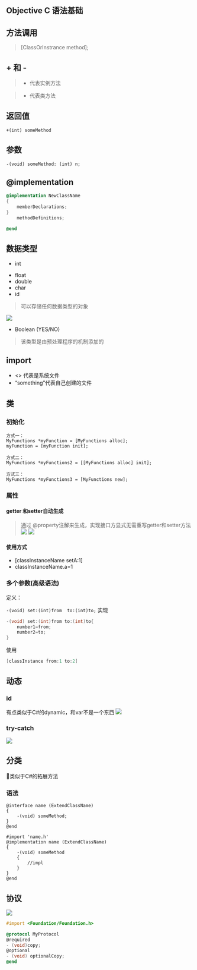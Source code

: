 ## Objective C 语法基础
## 方法调用
> [ClassOrInstrance method];
## + 和 -
> - 代表实例方法

> + 代表类方法
## 返回值
```
+(int) someMethod
```
## 参数
```
-(void) someMethod: (int) n;
```

## @implementation
```objective-c
@implementation NewClassName
{
    memberDeclarations;
}
    methodDefinitions;

@end
```

## 数据类型
* int
- float
- double
- char
- id
> 可以存储任何数据类型的对象

![](images/数据类型.png)
- Boolean (YES/NO)
> 该类型是由预处理程序的机制添加的

## import
- <> 代表是系统文件
- “something”代表自己创建的文件

## 类
### 初始化
```
方式一：
MyFunctions *myFunction = [MyFunctions alloc];
myFunction = [myFunction init];

方式二：
MyFunctions *myFunctions2 = [[MyFunctions alloc] init];

方式三：
MyFunctions *myFunctions3 = [MyFunctions new];
```

### 属性
#### getter 和setter自动生成
> 通过 @property注解来生成，实现接口方显式无需重写getter和setter方法
![](images/自动生成getter和setter.png)
![](images/getter和setter命名注意.png)
#### 使用方式
- [classInstanceName setA:1]
- classInstanceName.a=1

### 多个参数(高级语法)
定义：

`-(void) set:(int)from  to:(int)to;`
实现
```objective-c
-(void) set:(int)from to:(int)to{
    number1=from;
    number2=to;
}
```
使用
```objective-c
[classInstance from:1 to:2]
```

## 动态
### id 
有点类似于C#的dynamic，和var不是一个东西
![](images/handle_dynamic.png)
### try-catch

![](images/try-catch.png)

## 分类
类似于C#的拓展方法
### 语法
```
@interface name (ExtendClassName)
{
    -(void) someMethod;
}
@end

#import 'name.h'
@implementation name (ExtendClassName)
{
    -(void) someMethod
    {
        //impl
    }
}
@end

```

## 协议
![](images/protocol.png)
```objective-c
#import <Foundation/Foundation.h>

@protocol MyProtocol
@required
- (void)copy;
@optional
- (void) optionalCopy;
@end
```

